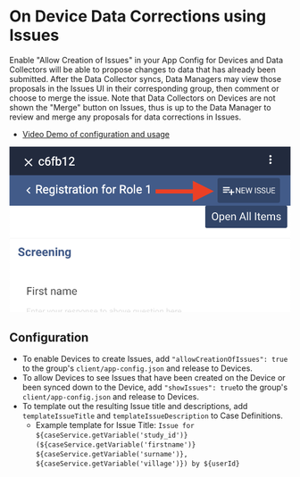 # On Device Data Corrections using Issues

Enable "Allow Creation of Issues" in your App Config for Devices and Data Collectors will be able to propose changes to data that has already been submitted. After the Data Collector syncs, Data Managers may view those proposals in the Issues UI in their corresponding group, then comment or choose to merge the issue. Note that Data Collectors on Devices are not shown the "Merge" button on Issues, thus is up to the Data Manager to review and merge any proposals for data corrections in Issues.

- [Video Demo of configuration and usage](https://youtu.be/xWXKubQNLog)

![New Issue on Device Button](./new-issue-on-device-button.png)

## Configuration
- To enable Devices to create Issues, add `"allowCreationOfIssues": true` to the group's `client/app-config.json` and release to Devices.
- To allow Devices to see Issues that have been created on the Device or been synced down to the Device, add `"showIssues": true`to the group's `client/app-config.json` and release to Devices.
- To template out the resulting Issue title and descriptions, add `templateIssueTitle` and `templateIssueDescription` to Case Definitions.
  - Example template for Issue Title: `Issue for ${caseService.getVariable('study_id')} (${caseService.getVariable('firstname')} ${caseService.getVariable('surname')}, ${caseService.getVariable('village')}) by ${userId}`


